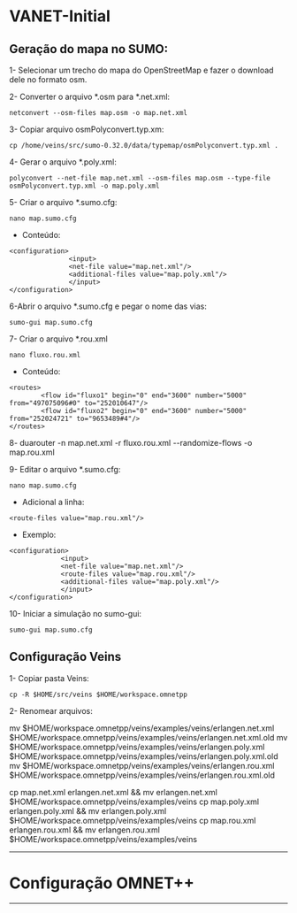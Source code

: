 # VANET-Initial

## Geração do mapa no SUMO:


1- Selecionar um trecho do mapa do OpenStreetMap e fazer o download dele no formato osm.

2- Converter o arquivo *.osm para *.net.xml:

`netconvert --osm-files map.osm -o map.net.xml`

3- Copiar arquivo osmPolyconvert.typ.xm:

`cp /home/veins/src/sumo-0.32.0/data/typemap/osmPolyconvert.typ.xml .`

4- Gerar o arquivo *.poly.xml:

`polyconvert --net-file map.net.xml --osm-files map.osm --type-file osmPolyconvert.typ.xml -o map.poly.xml`

5- Criar o arquivo *.sumo.cfg:

`nano map.sumo.cfg`

* Conteúdo:

```
<configuration>
               <input>
               <net-file value="map.net.xml"/>
               <additional-files value="map.poly.xml"/>
               </input>
</configuration>

```

6-Abrir o arquivo *.sumo.cfg e pegar o nome das vias:

`sumo-gui map.sumo.cfg`

7- Criar o arquivo  *.rou.xml

`nano fluxo.rou.xml`

* Conteúdo:

```
<routes>
        <flow id="fluxo1" begin="0" end="3600" number="5000" from="497075096#0" to="252010647"/>
        <flow id="fluxo2" begin="0" end="3600" number="5000" from="252024721" to="9653489#4"/>
</routes>
```

8- duarouter -n map.net.xml -r fluxo.rou.xml  --randomize-flows -o map.rou.xml

9- Editar o arquivo *.sumo.cfg:

`nano map.sumo.cfg`

* Adicional a linha:  

```
<route-files value="map.rou.xml"/>
```

* Exemplo:

```
<configuration>
             <input>
             <net-file value="map.net.xml"/>
             <route-files value="map.rou.xml"/>
             <additional-files value="map.poly.xml"/>
             </input>
</configuration>
```


10- Iniciar a simulação no sumo-gui:

`sumo-gui map.sumo.cfg`


## Configuração Veins

1- Copiar pasta Veins:

`cp -R $HOME/src/veins $HOME/workspace.omnetpp`

2- Renomear arquivos:

mv $HOME/workspace.omnetpp/veins/examples/veins/erlangen.net.xml   $HOME/workspace.omnetpp/veins/examples/veins/erlangen.net.xml.old
mv $HOME/workspace.omnetpp/veins/examples/veins/erlangen.poly.xml  $HOME/workspace.omnetpp/veins/examples/veins/erlangen.poly.xml.old
mv $HOME/workspace.omnetpp/veins/examples/veins/erlangen.rou.xml   $HOME/workspace.omnetpp/veins/examples/veins/erlangen.rou.xml.old


cp map.net.xml erlangen.net.xml   && mv erlangen.net.xml $HOME/workspace.omnetpp/veins/examples/veins
cp map.poly.xml erlangen.poly.xml && mv erlangen.poly.xml $HOME/workspace.omnetpp/veins/examples/veins
cp map.rou.xml erlangen.rou.xml   && mv erlangen.rou.xml $HOME/workspace.omnetpp/veins/examples/veins

------------------------
# Configuração OMNET++
------------------------


